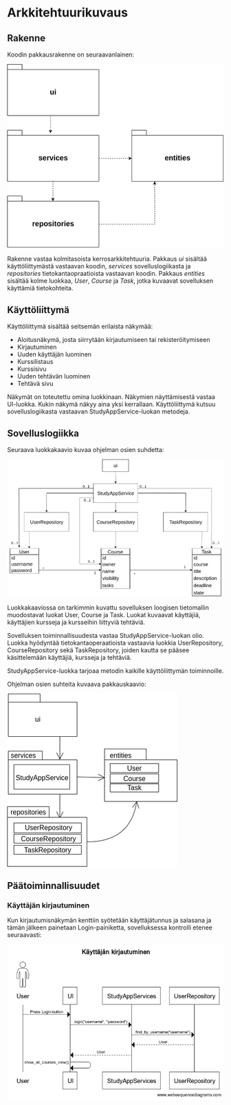 # Arkkitehtuurikuvaus

## Rakenne

Koodin pakkausrakenne on seuraavanlainen:

![kuva](https://github.com/erjavaskivuori/ot-harjoitustyo/blob/main/study-app/dokumentaatio/kuvat/pakkaus.png)

Rakenne vastaa kolmitasoista kerrosarkkitehtuuria. Pakkaus _ui_ sisältää käyttöliittymästä vastaavan koodin, _services_ sovelluslogiikasta ja _repositories_ tietokantaopraatioista vastaavan koodin. Pakkaus _entities_ sisältää kolme luokkaa, _User_, _Course_ ja _Task_, jotka kuvaavat sovelluksen käyttämiä tietokohteita.

## Käyttöliittymä

Käyttöliittymä sisältää seitsemän erilaista näkymää:
- Aloitusnäkymä, josta siirrytään kirjautumiseen tai rekisteröitymiseen
- Kirjautuminen
- Uuden käyttäjän luominen
- Kurssilistaus
- Kurssisivu
- Uuden tehtävän luominen
- Tehtävä sivu

Näkymät on toteutettu omina luokkinaan. Näkymien näyttämisestä vastaa UI-luokka. Kukin näkymä näkyy aina yksi kerrallaan. Käyttöliittymä kutsuu sovelluslogiikasta vastaavan StudyAppService-luokan metodeja.

## Sovelluslogiikka

Seuraava luokkakaavio kuvaa ohjelman osien suhdetta:

![kuva](https://github.com/erjavaskivuori/ot-harjoitustyo/blob/main/study-app/dokumentaatio/kuvat/luokkaakaavio.png)

Luokkakaaviossa on tarkimmin kuvattu sovelluksen loogisen tietomallin muodostavat luokat User, Course ja Task. Luokat kuvaavat käyttäjiä, käyttäjien kursseja ja kursseihin liittyviä tehtäviä. 

Sovelluksen toiminnallisuudesta vastaa StudyAppService-luokan olio. Luokka hyödyntää tietokantaoperaatioista vastaavia luokkia UserRepository, CourseRepository sekä TaskRepository, joiden kautta se pääsee käsittelemään käyttäjiä, kursseja ja tehtäviä. 

StudyAppService-luokka tarjoaa metodin kaikille käyttöliittymän toiminnoille.

Ohjelman osien suhteita kuvaava pakkauskaavio:

![kuva](https://github.com/erjavaskivuori/ot-harjoitustyo/blob/main/study-app/dokumentaatio/kuvat/pakkauskaavio.drawio.png)

## Päätoiminnallisuudet

### Käyttäjän kirjautuminen

Kun kirjautumisnäkymän kenttiin syötetään käyttäjätunnus ja salasana ja tämän jälkeen painetaan Login-painiketta, sovelluksessa kontrolli etenee seuraavasti:

![kuva](https://github.com/erjavaskivuori/ot-harjoitustyo/blob/main/study-app/dokumentaatio/kuvat/sekvenssi-kirjautuminen.png)